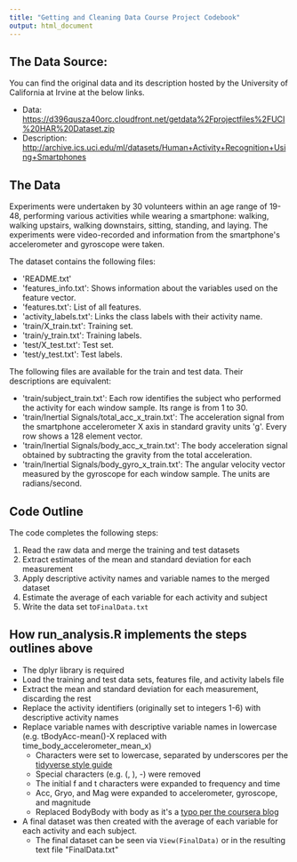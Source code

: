 ```yaml
---
title: "Getting and Cleaning Data Course Project Codebook"
output: html_document
---
```


## The Data Source:
You can find the original data and its description hosted by the University of California at Irvine at the below links. 

* Data: https://d396qusza40orc.cloudfront.net/getdata%2Fprojectfiles%2FUCI%20HAR%20Dataset.zip  
* Description: http://archive.ics.uci.edu/ml/datasets/Human+Activity+Recognition+Using+Smartphones

## The Data
Experiments were undertaken by 30 volunteers within an age range of 19-48, performing various activities while wearing a smartphone: walking, walking upstairs, walking downstairs, sitting, standing, and laying. The experiments were video-recorded and information from the smartphone's accelerometer and gyroscope were taken.   

The dataset contains the following files:

* 'README.txt'
* 'features_info.txt': Shows information about the variables used on the feature vector.
* 'features.txt': List of all features.
* 'activity_labels.txt': Links the class labels with their activity name.
* 'train/X_train.txt': Training set.
* 'train/y_train.txt': Training labels.
* 'test/X_test.txt': Test set.
* 'test/y_test.txt': Test labels.

The following files are available for the train and test data. Their descriptions are equivalent:

* 'train/subject_train.txt': Each row identifies the subject who performed the activity for each window sample. Its range is from 1 to 30.
* 'train/Inertial Signals/total_acc_x_train.txt': The acceleration signal from the smartphone accelerometer X axis in standard gravity units 'g'. Every row shows a 128 element vector.
* 'train/Inertial Signals/body_acc_x_train.txt': The body acceleration signal obtained by subtracting the gravity from the total acceleration.
* 'train/Inertial Signals/body_gyro_x_train.txt': The angular velocity vector measured by the gyroscope for each window sample. The units are radians/second.

## Code Outline

The code completes the following steps:  

1. Read the raw data and merge the training and test datasets
2. Extract estimates of the mean and standard deviation for each measurement
3. Apply descriptive activity names and variable names to the merged dataset
4. Estimate the average of each variable for each activity and subject
5. Write the data set to`FinalData.txt`

## How run_analysis.R implements the steps outlines above

* The dplyr library is required
* Load the training and test data sets, features file, and activity labels file
* Extract the mean and standard deviation for each measurement, discarding the rest
* Replace the activity identifiers (originally set to integers 1-6) with descriptive activity names
* Replace variable names with descriptive variable names in lowercase (e.g. tBodyAcc-mean()-X replaced with time_body_accelerometer_mean_x)
    * Characters were set to lowercase, separated by underscores per the [tidyverse style guide](https://style.tidyverse.org/syntax.html#object-names)
    * Special characters (e.g. (, ), -) were removed
    * The initial f and t characters were expanded to frequency and time
    * Acc, Gryo, and Mag were expanded to accelerometer, gyroscope, and magnitude
    * Replaced BodyBody with body as it's a [typo per the coursera blog](https://www.coursera.org/learn/data-cleaning/peer/FIZtT/getting-and-cleaning-data-course-project/discussions/threads/yD2gtalxEeelRgqEwi0dZA/replies/tKU-ZKr_EeeANQrOhBtvUA)
* A final dataset was then created with the average of each variable for each activity and each subject.
    * The final dataset can be seen via `View(FinalData)` or in the resulting text file "FinalData.txt"
